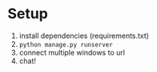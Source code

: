# Setup

1. install dependencies (requirements.txt)
2. `python manage.py runserver`
3. connect multiple windows to url
4. chat!